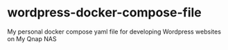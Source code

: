 # wordpress-docker-compose-file
My personal docker compose yaml file for developing Wordpress websites on My Qnap NAS
